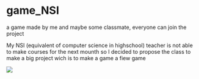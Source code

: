 # game_NSI
a game made by me and maybe some classmate, everyone can join the project

My NSI (equivalent of computer science in highschool) teacher is not able to make courses for the next mounth so I decided to propose the class to make a big project wich is to make a game a fiew game

![](https://cdn.discordapp.com/attachments/748653688515592332/802626931904217148/unknown.png)

